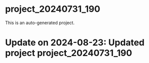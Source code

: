 # project_20240731_190

This is an auto-generated project.

# Update on 2024-08-23: Updated project project_20240731_190
